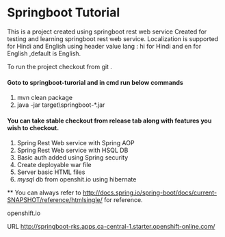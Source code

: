 # Springboot Tutorial

This is a project created using  springboot rest web service 
Created for testing and learning springboot rest web service.
Localization is supported for Hindi and English using header value lang : hi for Hindi and en for English ,default is English.


To run the project checkout from git .

#### Goto to springboot-turorial and in cmd run below commands 
1. mvn clean package
2. java -jar target\springboot-*.jar

#### You can take stable checkout from release tab along with features you wish to checkout.

1. Spring Rest Web service with Spring AOP
2. Spring Rest Web service with HSQL DB
3. Basic auth added using Spring security 
4. Create deployable war file
5. Server basic HTML files 
6. *mysql* db from openshit.io using hibernate 
 
 
 
 ** You can always refer to http://docs.spring.io/spring-boot/docs/current-SNAPSHOT/reference/htmlsingle/ for reference.

openshift.io

URL http://springboot-rks.apps.ca-central-1.starter.openshift-online.com/
